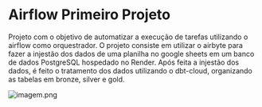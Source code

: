 # Airflow Primeiro Projeto

Projeto com o objetivo de automatizar a execução de tarefas utilizando o airflow como orquestrador.
O projeto consiste em utilizar o airbyte para fazer a injestão dos dados de uma planilha no google sheets em um banco de dados PostgreSQL hospedado no Render.
Após feita a injestão dos dados, é feito o tratamento dos dados utilizando o dbt-cloud, organizando as tabelas em bronze, silver e gold.

![imagem.png](Esquema)